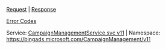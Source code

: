 [Request](#request) | [Response](#response)

[Error Codes](#errors)

Service: [CampaignManagementService.svc v11](https://campaign.api.bingads.microsoft.com/Api/Advertiser/CampaignManagement/v11/CampaignManagementService.svc) | Namespace: https://bingads.microsoft.com/CampaignManagement/v11

